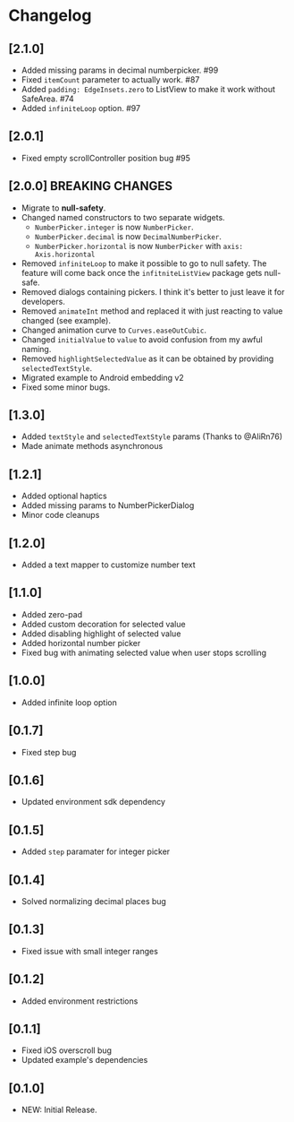 # Changelog

## [2.1.0]

* Added missing params in decimal numberpicker. #99 
* Fixed `itemCount` parameter to actually work. #87
* Added `padding: EdgeInsets.zero` to ListView to make it work without SafeArea. #74
* Added `infiniteLoop` option. #97

## [2.0.1]

* Fixed empty scrollController position bug #95 

## [2.0.0] **BREAKING CHANGES**
* Migrate to **null-safety**.
* Changed named constructors to two separate widgets.
  * `NumberPicker.integer` is now `NumberPicker`.
  * `NumberPicker.decimal` is now `DecimalNumberPicker`.
  * `NumberPicker.horizontal` is now `NumberPicker` with `axis: Axis.horizontal`
* Removed `infiniteLoop` to make it possible to go to null safety. The feature will come back once the `infitniteListView` package gets null-safe.
* Removed dialogs containing pickers. I think it's better to just leave it for developers.
* Removed `animateInt` method and replaced it with just reacting to value changed (see example).
* Changed animation curve to `Curves.easeOutCubic`.
* Changed `initialValue` to `value` to avoid confusion from my awful naming.
* Removed `highlightSelectedValue` as it can be obtained by providing `selectedTextStyle`.
* Migrated example to Android embedding v2
* Fixed some minor bugs.

## [1.3.0]

* Added `textStyle` and `selectedTextStyle` params (Thanks to @AliRn76)
* Made animate methods asynchronous

## [1.2.1]

* Added optional haptics
* Added missing params to NumberPickerDialog
* Minor code cleanups

## [1.2.0]

* Added a text mapper to customize number text

## [1.1.0]
* Added zero-pad
* Added custom decoration for selected value
* Added disabling highlight of selected value
* Added horizontal number picker
* Fixed bug with animating selected value when user stops scrolling

## [1.0.0]
* Added infinite loop option

## [0.1.7]
* Fixed step bug

## [0.1.6]
* Updated environment sdk dependency

## [0.1.5]
* Added `step` paramater for integer picker

## [0.1.4]
* Solved normalizing decimal places bug

## [0.1.3]

* Fixed issue with small integer ranges

## [0.1.2]

* Added environment restrictions

## [0.1.1]

* Fixed iOS overscroll bug
* Updated example's dependencies

## [0.1.0]

* NEW: Initial Release.
